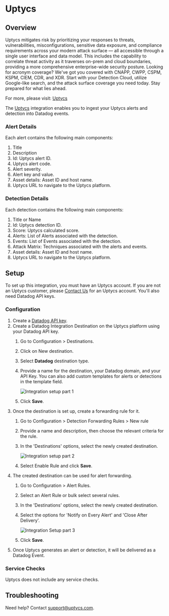 # Uptycs

## Overview

Uptycs mitigates risk by prioritizing your responses to threats, vulnerabilities, misconfigurations, sensitive data exposure, and compliance requirements across your modern attack surface — all accessible through a single user interface and data model. This includes the capability to correlate threat activity as it traverses on-prem and cloud boundaries, providing a more comprehensive enterprise-wide security posture. Looking for acronym coverage? We've got you covered with CNAPP, CWPP, CSPM, KSPM, CIEM, CDR, and XDR. Start with your Detection Cloud, utilize Google-like search, and the attack surface coverage you need today. Stay prepared for what lies ahead.

For more, please visit: [Uptycs][1]

The [Uptycs][1] integration enables you to ingest your Uptycs alerts and detection into Datadog events.

### Alert Details

Each alert contains the following main components:
   1. Title
   2. Description
   3. Id: Uptycs alert ID.
   4. Uptycs alert code.
   5. Alert severity.
   6. Alert key and value.
   7. Asset details: Asset ID and host name.
   8. Uptycs URL to navigate to the Uptycs platform.

### Detection Details

Each detection contains the following main components:
   1. Title or Name
   2. Id: Uptycs detection ID.
   3. Score: Uptycs calculated score.
   4. Alerts: List of Alerts associated with the detection.
   5. Events: List of Events associated with the detection.
   5. Attack Matrix: Techniques associated with the alerts and events.
   7. Asset details: Asset ID and host name.
   8. Uptycs URL to navigate to the Uptycs platform.

## Setup

To set up this integration, you must have an Uptycs account. If you are not an Uptycs customer, please [Contact Us][2] for an Uptycs account.
You'll also need Datadog API keys.

### Configuration

1. Create a [Datadog API key][3].
2. Create a Datadog Integration Destination on the Uptycs platform using your Datadog API key.
   1. Go to Configuration > Destinations.
   2. Click on New destination.
   3. Select **Datadog** destination type.
   4. Provide a name for the destination, your Datadog domain, and your API Key. You can also add custom templates for alerts or detections in the template field.

      ![Integration setup part 1](https://raw.githubusercontent.com/DataDog/integrations-extras/master/uptycs/images/integration_setup_1.png)

   5. Click **Save**.
3. Once the destination is set up, create a forwarding rule for it.
   1. Go to Configuration > Detection Forwarding Rules > New rule
   2. Provide a name and description, then choose the relevant criteria for the rule.
   3. In the 'Destinations' options, select the newly created destination.

      ![Integration setup part 2](https://raw.githubusercontent.com/DataDog/integrations-extras/master/uptycs/images/integration_setup_2.png)

   4. Select Enable Rule and click **Save**.
4. The created destination can be used for alert forwarding.
   1. Go to Configuration > Alert Rules.
   2. Select an Alert Rule or bulk select several rules.
   3. In the 'Destinations' options, select the newly created destination.
   4. Select the options for 'Notify on Every Alert' and 'Close After Delivery'.

      ![Integration Setup part 3](https://raw.githubusercontent.com/DataDog/integrations-extras/master/uptycs/images/integration_setup_3.png)

   5. Click **Save**.
6. Once Uptycs generates an alert or detection, it will be delivered as a Datadog Event.

### Service Checks

Uptycs does not include any service checks.

## Troubleshooting

Need help? Contact [support@uptycs.com](mailto:support@uptycs.com).

[1]: https://www.uptycs.com
[2]: https://www.uptycs.com/about/contact/
[3]: https://docs.datadoghq.com/account_management/api-app-keys/#add-an-api-key-or-client-token
